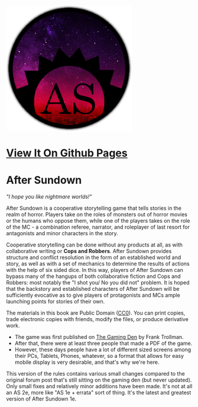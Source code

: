 
![after-sundown-logo](logo.png)

# [View It On Github Pages](https://thegamingden.github.io/after-sundown/)

# After Sundown

_"I hope you like nightmare worlds!"_

After Sundown is a cooperative storytelling game that tells stories in the realm
of horror. Players take on the roles of monsters out of horror movies or the
humans who oppose them, while one of the players takes on the role of the MC - a
combination referee, narrator, and roleplayer of last resort for antagonists and
minor characters in the story.

Cooperative storytelling can be done without any products at all, as with
collaborative writing or **Cops and Robbers**. After Sundown provides structure
and conflict resolution in the form of an established world and story, as well
as with a set of mechanics to determine the results of actions with the help of
six sided dice. In this way, players of After Sundown can bypass many of the
hangups of both collaborative fiction and Cops and Robbers: most notably the "I
shot you/ No you did not" problem. It is hoped that the backstory and
established characters of After Sundown will be sufficiently evocative as to
give players of protagonists and MCs ample launching points for stories of their
own.

The materials in this book are Public Domain \([CC0](LICENSE.txt)\). You can
print copies, trade electronic copies with friends, modify the files, or produce
derivative work.

* The game was first published on [The Gaming
  Den](http://tgdmb.com/viewtopic.php?t=52316) by Frank Trollman.
* After that, there were at least three people that made a PDF of the game.
* However, these days people have a lot of different sized screens among their
  PCs, Tablets, Phones, whatever, so a format that allows for easy mobile
  display is very desirable, and that's why we're here.

This version of the rules contains various small changes compared to the
original forum post that's still sitting on the gaming den (but never updated).
Only small fixes and relatively minor additions have been made. It's not at all
an AS 2e, more like "AS 1e + errata" sort of thing. It's the latest and greatest
version of After Sundown 1e.

